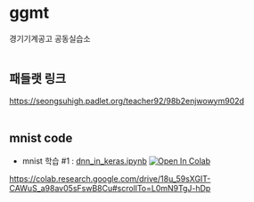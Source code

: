 # ggmt
경기기계공고 공동실습소
<br><br>

## 패들랫 링크 
https://seongsuhigh.padlet.org/teacher92/98b2enjwowym902d
<br><br>

## mnist code
- mnist 학습  #1 : [dnn_in_keras.ipynb](./material/deep_learning/dnn_in_keras.ipynb) [![Open In Colab](https://colab.research.google.com/assets/colab-badge.svg)](https://colab.research.google.com/github/dhrim/2022_WISET/blob/main/material/deep_learning/dnn_in_keras.ipynb)

https://colab.research.google.com/drive/18u_59sXGIT-CAWuS_a98av05sFswB8Cu#scrollTo=L0mN9TgJ-hDp
